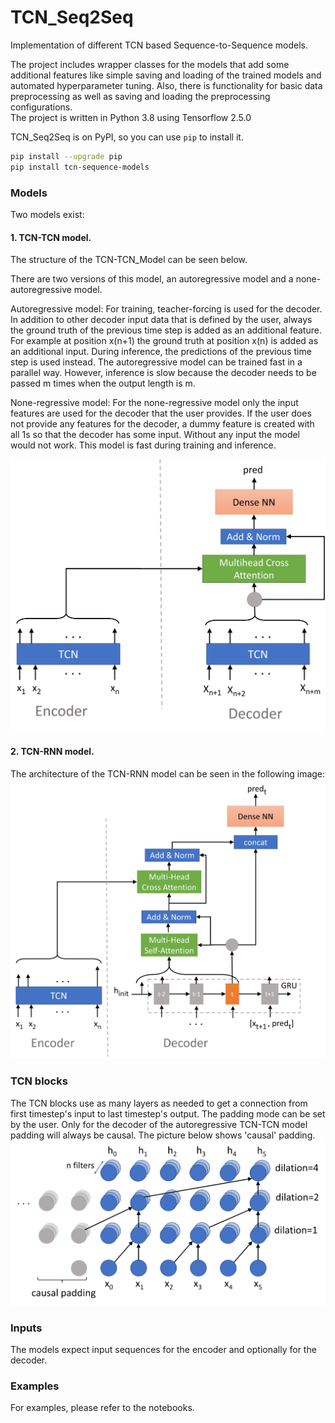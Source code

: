 # TCN_Seq2Seq
Implementation of different TCN based Sequence-to-Sequence models. 

The project includes wrapper classes for the models that add some additional 
features like simple saving and loading of the trained models and automated 
hyperparameter tuning. Also, there is functionality for basic data preprocessing 
as well as saving and loading the preprocessing configurations.  
The project is written in Python 3.8 using Tensorflow 2.5.0

TCN_Seq2Seq is on PyPI, so you can use `pip` to install it.

```bash
pip install --upgrade pip
pip install tcn-sequence-models
```

### Models
Two models exist:
#### 1. TCN-TCN model. 

The structure of the TCN-TCN_Model can be seen below.


There are two versions of this model, an autoregressive model and a 
none-autoregressive model.

Autoregressive model:
For training, teacher-forcing is used for the decoder. In addition to other decoder 
input data that is defined by the user, always the ground truth of the previous time 
step is added as an additional feature. For example at position x(n+1) the ground 
truth at position x(n) is added as an additional input.
During inference, the predictions of the previous time step is used instead.
The autoregressive model can be trained fast in a parallel way. However, inference 
is slow because the decoder needs to be passed m times when the output length is m.

None-regressive model:
For the none-regressive model only the input features are used for the decoder that 
the user provides. If the user does not provide any features for the decoder, a 
dummy feature is created with all 1s so that the decoder has some input. Without any 
input the model would not work. This model is fast during training and inference.


![Model plot](./images/TCN-TCN.jpg)

#### 2. TCN-RNN model.
The architecture of the TCN-RNN model can be seen in the following image:
![Model plot](./images/TCN-GRU.jpg)

### TCN blocks
The TCN blocks use as many layers as needed to get a connection from first timestep's 
input to last timestep's output. The padding mode can be set by the user. Only for 
the decoder of the autoregressive TCN-TCN model padding will always be causal. The 
picture below shows 'causal' padding.
![TCN plot](./images/TCN.jpg)

### Inputs
The models expect input sequences for the encoder and optionally for the decoder.

### Examples
For examples, please refer to the notebooks.

